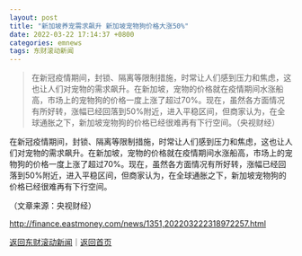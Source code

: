 ```yaml
---
layout: post
title: "新加坡养宠需求飙升 新加坡宠物狗价格大涨50%"
date: 2022-03-22 17:14:37 +0800
categories: emnews
tags: 东财滚动新闻
---
```

> 在新冠疫情期间，封锁、隔离等限制措施，时常让人们感到压力和焦虑，这也让人们对宠物的需求飙升。在新加坡，宠物的价格就在疫情期间水涨船高，市场上的宠物狗的价格一度上涨了超过70%。现在，虽然各方面情况有所好转，涨幅已经回落到50%附近，进入平稳区间，但商家认为，在全球通胀之下，新加坡宠物狗的价格已经很难再有下行空间。（央视财经）

<p>在新冠疫情期间，封锁、隔离等限制措施，时常让人们感到压力和焦虑，这也让人们对宠物的需求飙升。在新加坡，宠物的价格就在疫情期间水涨船高，市场上的宠物狗的价格一度上涨了超过70%。现在，虽然各方面情况有所好转，涨幅已经回落到50%附近，进入平稳区间，但商家认为，在全球通胀之下，新加坡宠物狗的价格已经很难再有下行空间。 </p><p class="em_media">（文章来源：央视财经）</p>

<http://finance.eastmoney.com/news/1351,202203222318972257.html>

[返回东财滚动新闻](//finews.withounder.com/emnews/)｜[返回首页](//finews.withounder.com/)
